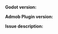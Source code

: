 **Godot version:**

**Admob Plugin version:**

**Issue description:**
<!-- What happened and what was expected. -->

